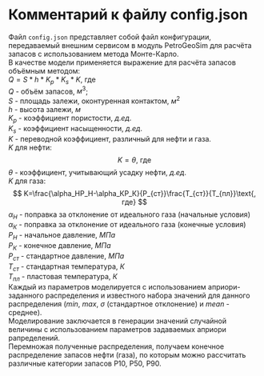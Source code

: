 # Комментарий к файлу config.json

Файл `config.json` представляет собой файл конфигурации, передаваемый
внешним сервисом в модуль PetroGeoSim для расчёта запасов с использованием метода Монте-Карло.\
В качестве модели применяется выражение для расчёта запасов объёмным методом:\
$Q = S*h*K_p*K_s*K\text{, где}$\
$Q$ - объём запасов, $м^3$;\
$S$ - площадь залежи, оконтуренная контактом, $м^2$\
$h$ - высота залежи, $м$\
$K_p$ - коэффициент пористости, $д. ед.$\
$K_s$ - коэффициент насыщенности, $д. ед.$\
$K$ - переводной коэффициент, различный для нефти и газа.\
$K$ для нефти:
$$
K=\theta\text{, где}
$$
$\theta$ - коэффициент, учитывающий усадку нефти, $д. ед.$\
$K$ для газа:
$$
K=\frac{\alpha_НP_H-\alpha_КP_К}{P_{ст}}\frac{T_{ст}}{T_{пл}}\text{, где}
$$
$\alpha_Н$ - поправка за отклонение от идеального газа (начальные условия)\
$\alpha_К$ - поправка за отклонение от идеального газа (конечные условия)\
$P_H$ - начальное давление, $МПа$\
$P_К$ - конечное давление, $МПа$\
$P_{ст}$ - стандартное давление, $МПа$\
$T_{ст}$ - стандартная температура, $К$\
$T_{пл}$ - пластовая температура, $К$\
Каждый из параметров моделируется с использованием априори-заданного распределения
и известного набора значений для данного распределения ($min$, $max$, $\sigma$
(стандартное отклонение) и $mean$ - среднее).\
Моделирование заключается в генерации значений случайной величины с использованием
параметров задаваемых априори рапределений.\
Перемножая полученные распределения, получаем конечное распределение запасов нефти
(газа), по которым можно рассчитать различные категории запасов P10, P50, P90.
